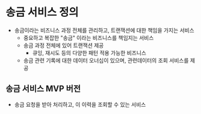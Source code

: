 # 송금 서비스 정의
- 송금이라는 비즈니스 과정 전체를 관리하고, 트랜잭션에 대한 책임을 가지는 서비스 
  - 중요하고 복잡한 "송금" 이라는 비즈니스를 책임지는 서비스
  - 송금 과정 전체에 있어 트랜잭션 제공
    - 큐잉, 재시도 등의 다양한 패턴 적용 가능한 비즈니스
  - 송금 관련 기록에 대한 데이터 오너십이 있으며, 관련데이터의 조회 서비스를 제공


## 송금 서비스 MVP 버전 

- 송금 요청을 받아 처리하고, 이 이력을 조회할 수 있는 서비스 

